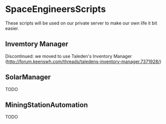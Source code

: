 # SpaceEngineersScripts 

These scripts will be used on our private server to make our own life it bit easier.

## Invemtory Manager

Discontinued: we moved to use Taleden's Inventory Manager (http://forum.keenswh.com/threads/taledens-inventory-manager.7371928/)

## SolarManager

TODO

## MiningStationAutomation

TODO
